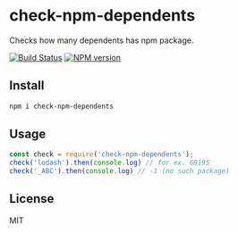 # check-npm-dependents

Checks how many dependents has npm package.

[![Build Status][travis-image]][travis-url]
[![NPM version][npm-image]][npm-url]

## Install

```bash
npm i check-npm-dependents
```

## Usage

```js
const check = require('check-npm-dependents');
check('lodash').then(console.log) // for ex. 68195
check('_ABC').then(console.log) // -1 (no such package)
```

## License

MIT

[npm-url]: https://npmjs.org/package/check-npm-dependents
[npm-image]: https://badge.fury.io/js/check-npm-dependents.svg
[travis-url]: https://travis-ci.org/astur/check-npm-dependents
[travis-image]: https://travis-ci.org/astur/check-npm-dependents.svg?branch=master
